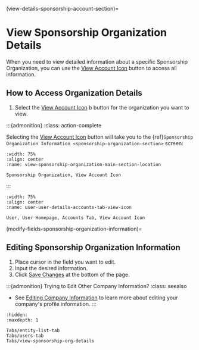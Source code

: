 
(view-details-sponsorship-account-section)=
# View Sponsorship Organization Details

When you need to view detailed information about a specific Sponsorship Organization, you can use the [View Account Icon](#view-more-icon) button to access all information.

## How to Access Organization Details

1. Select the [View Account Icon](#view-more-icon) b button for the organization you want to view.

:::{admonition}
:class: action-complete

Selecting the [View Account Icon](#view-more-icon) button will take you to the {ref}`Sponsorship Organization Information <sponsorship-organization-section>` screen:


```{lazyfigure} ../../../../_static/solo_app/Universal/view-sponsorship-organization/view-sponsorship-organization-main-section-location.webp
:width: 75%
:align: center
:name: view-sponsorship-organization-main-section-location

Sponsorship Organization, View Account Icon
```

:::


```{lazyfigure} ../../../../_static/solo_app/User/User-Detail/account-details-sponsor/sponsor-organization-view-details-screen.webp
:width: 75%
:align: center
:name: user-user-details-accounts-tab-view-icon

User, User Homepage, Accounts Tab, View Account Icon
```

(modify-fields-sponsorship-organization-information)=
## Editing Sponsorship Organization Information

1. Place cursor in the field you want to edit.
1. Input the desired information.
1. Click [Save Changes](#save-changes) at the bottom of the page.

:::{admonition} Trying to Edit Other Company Information?
:class: seealso

- See [Editing Company Information](profile-section-homepage) to learn more about editing your company's profile information.
:::

```{toctree}
:hidden:
:maxdepth: 1

Tabs/entity-list-tab
Tabs/users-tab
Tabs/view-sponsorship-org-details
```